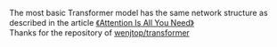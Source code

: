 The most basic Transformer model has the same network structure as described in the article [《Attention Is All You Need》](https://proceedings.neurips.cc/paper/2017/file/3f5ee243547dee91fbd053c1c4a845aa-Paper.pdf)</br>
Thanks for the repository of [wenjtop/transformer](https://github.com/wenjtop/transformer)
